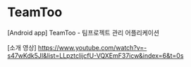 # TeamToo
[Android app] TeamToo - 팀프로젝트 관리 어플리케이션

[소개 영상]
https://www.youtube.com/watch?v=-s47wKdk5JI&list=LLpztclijcfU-VQXEmF37icw&index=6&t=0s

